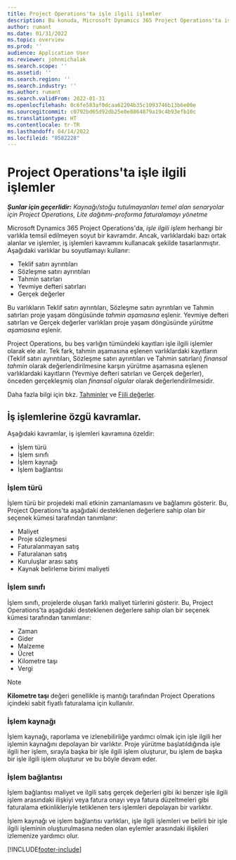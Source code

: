 ```yaml
---
title: Project Operations'ta işle ilgili işlemler
description: Bu konuda, Microsoft Dynamics 365 Project Operations'ta işle ilgili işlemler kavramına genel bir bakış sunulmaktadır.
author: rumant
ms.date: 01/31/2022
ms.topic: overview
ms.prod: ''
audience: Application User
ms.reviewer: johnmichalak
ms.search.scope: ''
ms.assetid: ''
ms.search.region: ''
ms.search.industry: ''
ms.author: rumant
ms.search.validFrom: 2022-01-31
ms.openlocfilehash: 0c6fe583af0dcaa62204b35c1093746b13b6e00e
ms.sourcegitcommit: c0792bd65d92db25e0e8864879a19c4b93efb10c
ms.translationtype: HT
ms.contentlocale: tr-TR
ms.lasthandoff: 04/14/2022
ms.locfileid: "8582228"
---
```

# <a name="business-transactions-in-project-operations"></a>Project Operations'ta işle ilgili işlemler

_**Şunlar için geçerlidir:** Kaynağı/stoğu tutulmayanları temel alan senaryolar için Project Operations, Lite dağıtımı-proforma faturalamayı yönetme_

Microsoft Dynamics 365 Project Operations'da, *işle ilgili işlem* herhangi bir varlıkla temsil edilmeyen soyut bir kavramdır. Ancak, varlıklardaki bazı ortak alanlar ve işlemler, iş işlemleri kavramını kullanacak şekilde tasarlanmıştır. Aşağıdaki varlıklar bu soyutlamayı kullanır:

- Teklif satırı ayrıntıları
- Sözleşme satırı ayrıntıları
- Tahmin satırları
- Yevmiye defteri satırları
- Gerçek değerler

Bu varlıkların Teklif satırı ayrıntıları, Sözleşme satırı ayrıntıları ve Tahmin satırları proje yaşam döngüsünde *tahmin aşamasına* eşlenir. Yevmiye defteri satırları ve Gerçek değerler varlıkları proje yaşam döngüsünde *yürütme aşamasına* eşlenir.

Project Operations, bu beş varlığın tümündeki kayıtları işle ilgili işlemler olarak ele alır. Tek fark, tahmin aşamasına eşlenen varlıklardaki kayıtların (Teklif satırı ayrıntıları, Sözleşme satırı ayrıntıları ve Tahmin satırları) *finansal tahmin* olarak değerlendirilmesine karşın yürütme aşamasına eşlenen varlıklardaki kayıtların (Yevmiye defteri satırları ve Gerçek değerler), önceden gerçekleşmiş olan *finansal olgular* olarak değerlendirilmesidir.

Daha fazla bilgi için bkz. [Tahminler](../project-management/estimating-projects-overview.md) ve [Fiili değerler](actuals-overview.md).

## <a name="concepts-that-are-unique-to-business-transactions"></a>İş işlemlerine özgü kavramlar.

Aşağıdaki kavramlar, iş işlemleri kavramına özeldir:

- İşlem türü
- İşlem sınıfı
- İşlem kaynağı
- İşlem bağlantısı

### <a name="transaction-type"></a>İşlem türü

İşlem türü bir projedeki mali etkinin zamanlamasını ve bağlamını gösterir. Bu, Project Operations'ta aşağıdaki desteklenen değerlere sahip olan bir seçenek kümesi tarafından tanımlanır:

- Maliyet
- Proje sözleşmesi
- Faturalanmayan satış
- Faturalanan satış
- Kuruluşlar arası satış
- Kaynak belirleme birimi maliyeti

### <a name="transaction-class"></a>İşlem sınıfı

İşlem sınıfı, projelerde oluşan farklı maliyet türlerini gösterir. Bu, Project Operations'ta aşağıdaki desteklenen değerlere sahip olan bir seçenek kümesi tarafından tanımlanır:

- Zaman
- Gider
- Malzeme
- Ücret
- Kilometre taşı
- Vergi

> [!NOTE]
> **Kilometre taşı** değeri genellikle iş mantığı tarafından Project Operations içindeki sabit fiyatlı faturalama için kullanılır.

### <a name="transaction-origin"></a>İşlem kaynağı

İşlem kaynağı, raporlama ve izlenebilirliğe yardımcı olmak için işle ilgili her işlemin kaynağını depolayan bir varlıktır. Proje yürütme başlatıldığında işle ilgili her işlem, sırayla başka bir işle ilgili işlem oluşturur, bu işlem de başka bir işle ilgili işlem oluşturur ve bu böyle devam eder.

### <a name="transaction-connection"></a>İşlem bağlantısı

İşlem bağlantısı maliyet ve ilgili satış gerçek değerleri gibi iki benzer işle ilgili işlem arasındaki ilişkiyi veya fatura onayı veya fatura düzeltmeleri gibi faturalama etkinlikleriyle tetiklenen ters işlemleri depolayan bir varlıktır.

İşlem kaynağı ve işlem bağlantısı varlıkları, işle ilgili işlemleri ve belirli bir işle ilgili işleminin oluşturulmasına neden olan eylemler arasındaki ilişkileri izlemenize yardımcı olur.

[!INCLUDE[footer-include](../includes/footer-banner.md)]
